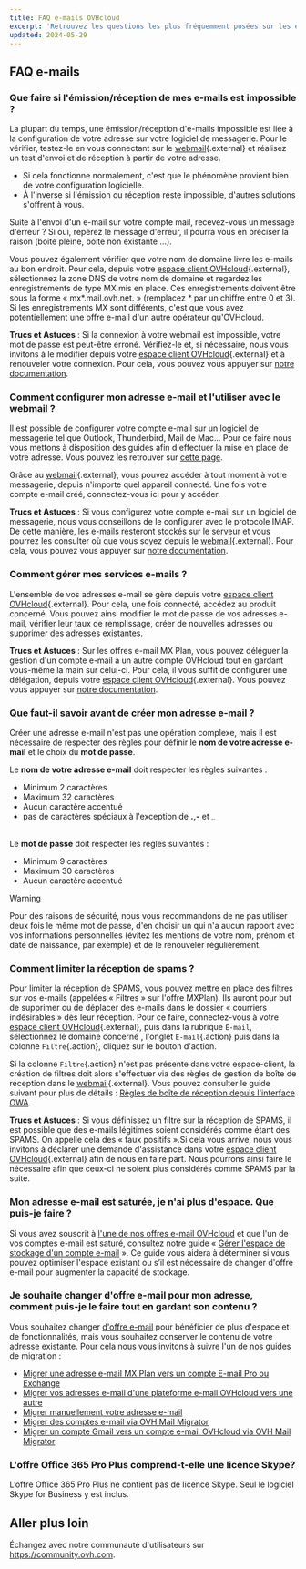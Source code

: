 ```yaml
---
title: FAQ e-mails OVHcloud
excerpt: 'Retrouvez les questions les plus fréquemment posées sur les e-mails OVHcloud'
updated: 2024-05-29
---
```


## FAQ e-mails

### Que faire si l'émission/réception de mes e-mails est impossible ?

La plupart du temps, une émission/réception d'e-mails impossible est liée à la configuration de votre adresse sur votre logiciel de messagerie. Pour le vérifier, testez-le en vous connectant sur le [webmail](https://www.ovh.com/fr/mail/){.external} et réalisez un test d'envoi et de réception à partir de votre adresse.

* Si cela fonctionne normalement, c'est que le phénomène provient bien de votre configuration logicielle. 
* À l'inverse si l'émission ou réception reste impossible, d'autres solutions s'offrent à vous.

Suite à l'envoi d'un e-mail sur votre compte mail, recevez-vous un message d'erreur ? Si oui, repérez le message d'erreur, il pourra vous en préciser la raison (boite pleine, boite non existante ...).

Vous pouvez également vérifier que votre nom de domaine livre les e-mails au bon endroit. Pour cela, depuis votre [espace client OVHcloud](https://www.ovh.com/auth/?action=gotomanager&from=https://www.ovh.com/fr/&ovhSubsidiary=fr){.external}, sélectionnez la zone DNS de votre nom de domaine et regardez les enregistrements de type MX mis en place. Ces enregistrements doivent être sous la forme « mx*.mail.ovh.net. » (remplacez \* par un chiffre entre 0 et 3).
Si les enregistrements MX sont différents, c'est que vous avez potentiellement une offre e-mail d'un autre opérateur qu'OVHcloud.

**Trucs et Astuces** : Si la connexion à votre webmail est impossible, votre mot de passe est peut-être erroné. Vérifiez-le et, si nécessaire, nous vous invitons à le modifier depuis votre [espace client OVHcloud](https://www.ovh.com/auth/?action=gotomanager&from=https://www.ovh.com/fr/&ovhSubsidiary=fr){.external} et à renouveler votre connexion. Pour cela, vous pouvez vous appuyer sur [notre documentation](/pages/web_cloud/email_and_collaborative_solutions/troubleshooting/diagnostic_advanced).

### Comment configurer mon adresse e-mail et l'utiliser avec le webmail ?

Il est possible de configurer votre compte e-mail sur un logiciel de messagerie tel que Outlook, Thunderbird, Mail de Mac...
Pour ce faire nous vous mettons à disposition des guides afin d'effectuer la mise en place de votre adresse. Vous pouvez les retrouver sur [cette page](/products/web-cloud-email-collaborative-solutions-mx-plan).

Grâce au [webmail](https://www.ovh.com/fr/mail/){.external}, vous pouvez accéder à tout moment à votre messagerie, depuis n'importe quel appareil connecté. Une fois votre compte e-mail créé, connectez-vous ici pour y accéder.

**Trucs et Astuces** : Si vous configurez votre compte e-mail sur un logiciel de messagerie, nous vous conseillons de le configurer avec le protocole IMAP. De cette manière, les e-mails resteront stockés sur le serveur et vous pourrez les consulter où que vous soyez depuis le [webmail](https://www.ovh.com/fr/mail/){.external}. Pour cela, vous pouvez vous appuyer sur [notre documentation](/pages/web_cloud/email_and_collaborative_solutions/mx_plan/email_generalities).

### Comment gérer mes services e-mails ?

L'ensemble de vos adresses e-mail se gère depuis votre [espace client OVHcloud](https://www.ovh.com/auth/?action=gotomanager&from=https://www.ovh.com/fr/&ovhSubsidiary=fr){.external}. Pour cela, une fois connecté, accédez au produit concerné. Vous pouvez ainsi modifier le mot de passe de vos adresses e-mail, vérifier leur taux de remplissage, créer de nouvelles adresses ou supprimer des adresses existantes.

**Trucs et Astuces** : Sur les offres e-mail MX Plan, vous pouvez déléguer la gestion d'un compte e-mail à un autre compte OVHcloud tout en gardant vous-même la main sur celui-ci. Pour cela, il vous suffit de configurer une délégation, depuis votre [espace client OVHcloud](https://www.ovh.com/auth/?action=gotomanager&from=https://www.ovh.com/fr/&ovhSubsidiary=fr){.external}. Vous pouvez vous appuyer sur [notre documentation](/pages/web_cloud/email_and_collaborative_solutions/mx_plan/feature_delegation).

### Que faut-il savoir avant de créer mon adresse e-mail ?

Créer une adresse e-mail n'est pas une opération complexe, mais il est nécessaire de respecter des règles pour définir le **nom de votre adresse e-mail** et le choix du **mot de passe**.

Le **nom de votre adresse e-mail** doit respecter les règles suivantes :

- Minimum 2 caractères
- Maximum 32 caractères
- Aucun caractère accentué
- pas de caractères spéciaux à l'exception de **.,-** et **_** <br><br>

Le **mot de passe** doit respecter les règles suivantes :

- Minimum 9 caractères
- Maximum 30 caractères
- Aucun caractère accentué

> [!warning]
> Pour des raisons de sécurité, nous vous recommandons de ne pas utiliser deux fois le même mot de passe, d'en choisir un qui n'a aucun rapport avec vos informations personnelles (évitez les mentions de votre nom, prénom et date de naissance, par exemple) et de le renouveler régulièrement.

### Comment limiter la réception de spams ?

Pour limiter la réception de SPAMS, vous pouvez mettre en place des filtres sur vos e-mails (appelées « Filtres » sur l'offre MXPlan). Ils auront pour but de supprimer ou de déplacer des e-mails dans le dossier « courriers indésirables » dès leur réception.
Pour ce faire, connectez-vous à votre [espace client OVHcloud](https://www.ovh.com/auth/?action=gotomanager&from=https://www.ovh.com/fr/&ovhSubsidiary=fr){.external}, puis dans la rubrique `E-mail`, sélectionnez le domaine concerné , l'onglet `E-mail`{.action} puis dans la colonne `Filtre`{.action}, cliquez sur le bouton d'action.

Si la colonne `Filtre`{.action} n'est pas présente dans votre espace-client, la création de filtres doit alors s'effectuer via des règles de gestion de boîte de réception dans le [webmail](https://www.ovh.com/fr/mail/){.external}. Vous pouvez consulter le guide suivant pour plus de détails : [Règles de boîte de réception depuis l'interface OWA](/pages/web_cloud/email_and_collaborative_solutions/using_the_outlook_web_app_webmail/creating-inbox-rules-in-owa-mx-plan).

**Trucs et Astuces** : Si vous définissez un filtre sur la réception de SPAMS, il est possible que des e-mails légitimes soient considérés comme étant des SPAMS. On appelle cela des « faux positifs ».Si cela vous arrive, nous vous invitons à déclarer une demande d'assistance dans votre [espace client OVHcloud](https://www.ovh.com/auth/?action=gotomanager&from=https://www.ovh.com/fr/&ovhSubsidiary=fr){.external} afin de nous en faire part. Nous pourrons ainsi faire le nécessaire afin que ceux-ci ne soient plus considérés comme SPAMS par la suite.

### Mon adresse e-mail est saturée, je n'ai plus d'espace. Que puis-je faire ?

Si vous avez souscrit à [l'une de nos offres e-mail OVHcloud](https://www.ovhcloud.com/fr/emails/) et que l'un de vos comptes e-mail est saturé, consultez notre guide « [Gérer l'espace de stockage d'un compte e-mail](/pages/web_cloud/email_and_collaborative_solutions/troubleshooting/email_manage_quota) ». Ce guide vous aidera à déterminer si vous pouvez optimiser l'espace existant ou s’il est nécessaire de changer d'offre e-mail pour augmenter la capacité de stockage.

### Je souhaite changer d'offre e-mail pour mon adresse, comment puis-je le faire tout en gardant son contenu ?

Vous souhaitez changer [d'offre e-mail](https://www.ovhcloud.com/fr/emails/) pour bénéficier de plus d'espace et de fonctionnalités, mais vous souhaitez conserver le contenu de votre adresse existante. Pour cela nous vous invitons à suivre l'un de nos guides de migration :

- [Migrer une adresse e-mail MX Plan vers un compte E-mail Pro ou Exchange](/pages/web_cloud/email_and_collaborative_solutions/migrating/migration_control_panel)
- [Migrer vos adresses e-mail d'une plateforme e-mail OVHcloud vers une autre](/pages/web_cloud/email_and_collaborative_solutions/migrating/migration_control_panel)
- [Migrer manuellement votre adresse e-mail](/pages/web_cloud/email_and_collaborative_solutions/migrating/manual_email_migration)
- [Migrer des comptes e-mail via OVH Mail Migrator](/pages/web_cloud/email_and_collaborative_solutions/migrating/migration_omm)
- [Migrer un compte Gmail vers un compte e-mail OVHcloud via OVH Mail Migrator](/pages/web_cloud/email_and_collaborative_solutions/migrating/security_gmail)

### L'offre Office 365 Pro Plus comprend-t-elle une licence Skype?

L’offre Office 365 Pro Plus ne contient pas de licence Skype. Seul le logiciel Skype for Business y est inclus.

## Aller plus loin

Échangez avec notre communauté d'utilisateurs sur <https://community.ovh.com>.